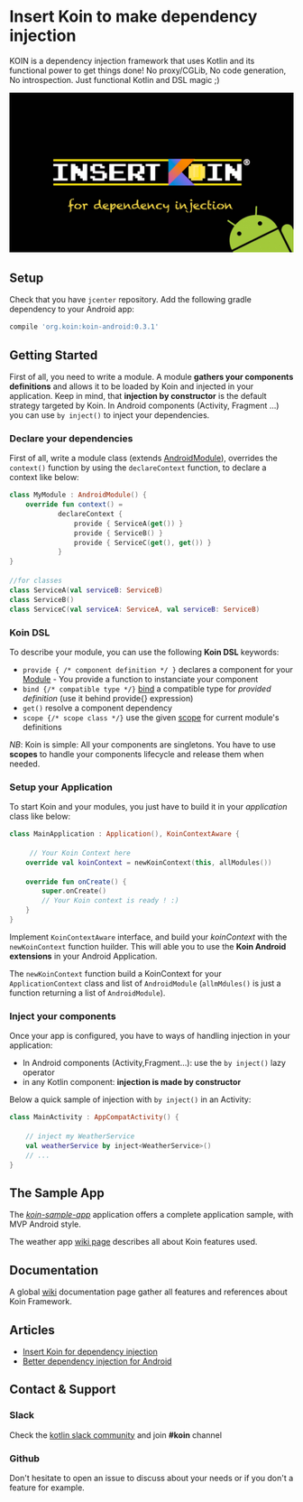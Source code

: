 # Insert Koin to make dependency injection

KOIN is a dependency injection framework that uses Kotlin and its functional power to get things done!  No proxy/CGLib, No code generation, No introspection. Just functional Kotlin and DSL magic ;)

![logo](./img/insert_koin_android_logo.jpg)

## Setup

Check that you have `jcenter` repository. Add the following gradle dependency to your Android app:

```gradle
compile 'org.koin:koin-android:0.3.1'
```

## Getting Started

First of all, you need to write a module. A module **gathers your components definitions** and allows it to be loaded by Koin and injected in your application. Keep in mind, that **injection by constructor** is the default strategy targeted by Koin. In Android components (Activity, Fragment ...) you can use `by inject()` to inject your dependencies.  

### Declare your dependencies

First of all, write a module class (extends [AndroidModule](https://github.com/Ekito/koin/wiki#module-class)), overrides the `context()` function by using the `declareContext` function, to declare a context like below:

```Kotlin
class MyModule : AndroidModule() {
    override fun context() =
            declareContext {
                provide { ServiceA(get()) }
                provide { ServiceB() }
                provide { ServiceC(get(), get()) }
            }
}

//for classes
class ServiceA(val serviceB: ServiceB) 
class ServiceB()
class ServiceC(val serviceA: ServiceA, val serviceB: ServiceB)
```

### Koin DSL

To describe your module, you can use the following **Koin DSL** keywords:

* `provide { /* component definition */ }` declares a component for your [Module](https://github.com/Ekito/koin/wiki#module-class) - You provide a function to instanciate your component
* `bind {/* compatible type */}` [bind](https://github.com/Ekito/koin/wiki#type-binding) a compatible type for *provided definition* (use it behind provide{} expression)
* `get()` resolve a component dependency
* `scope {/* scope class */}` use the given [scope](https://github.com/Ekito/koin/wiki#scopes) for current module's definitions

_NB_: Koin is simple: All your components are singletons. You have to use **scopes** to handle your components lifecycle and release them when needed.

### Setup your Application

To start Koin and your modules, you just have to build it in your *application* class like below:

```Kotlin
class MainApplication : Application(), KoinContextAware {

     // Your Koin Context here
    override val koinContext = newKoinContext(this, allModules())

    override fun onCreate() {
        super.onCreate()
        // Your Koin context is ready ! :)
    }
}
```

Implement `KoinContextAware` interface, and build your *koinContext* with the `newKoinContext` function huilder. This will able you to use the **Koin Android extensions** in your Android Application.

The `newKoinContext` function build a KoinContext for your `ApplicationContext` class and list of `AndroidModule` (`allmMdules()` is just a function returning a list of `AndroidModule`).

### Inject your components

Once your app is configured, you have to ways of handling injection in your application:

* In Android components (Activity,Fragment...): use the `by inject()` lazy operator
* in any Kotlin component: **injection is made by constructor**


Below a quick sample of injection with `by inject()` in an Activity:

```Kotlin
class MainActivity : AppCompatActivity() {

    // inject my WeatherService 
    val weatherService by inject<WeatherService>()
    // ...
}
```


## The Sample App

The [*koin-sample-app*](https://github.com/Ekito/koin/tree/master/koin-android/koin-sample-app) application offers a complete application sample, with MVP Android style. 

The weather app [wiki page](https://github.com/Ekito/koin/wiki/The-Koin-Sample-App) describes all about Koin features used.

## Documentation

A global [wiki](https://github.com/Ekito/koin/wiki) documentation page gather all features and references about Koin Framework.

## Articles

* [Insert Koin for dependency injection](https://www.ekito.fr/people/insert-koin-for-dependency-injection/)
* [Better dependency injection for Android](https://proandroiddev.com/better-dependency-injection-for-android-567b93353ad)

## Contact & Support

### Slack
Check the [kotlin slack community](https://kotlinlang.org/community/) and join **#koin** channel

### Github
Don't hesitate to open an issue to discuss about your needs or if you don't a feature for example.

